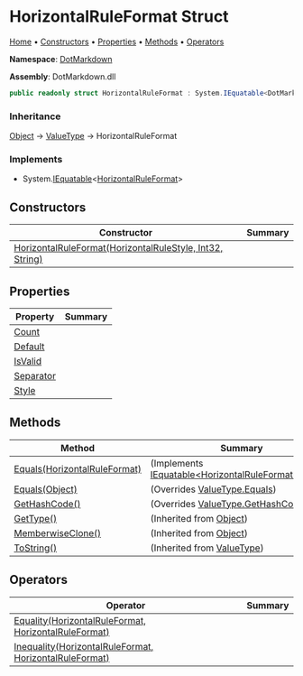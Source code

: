 # HorizontalRuleFormat Struct

[Home](../../README.md) &#x2022; [Constructors](#constructors) &#x2022; [Properties](#properties) &#x2022; [Methods](#methods) &#x2022; [Operators](#operators)

**Namespace**: [DotMarkdown](../README.md)

**Assembly**: DotMarkdown\.dll

```csharp
public readonly struct HorizontalRuleFormat : System.IEquatable<DotMarkdown.HorizontalRuleFormat>
```

### Inheritance

[Object](https://docs.microsoft.com/en-us/dotnet/api/system.object) &#x2192; [ValueType](https://docs.microsoft.com/en-us/dotnet/api/system.valuetype) &#x2192; HorizontalRuleFormat

### Implements

* System\.[IEquatable](https://docs.microsoft.com/en-us/dotnet/api/system.iequatable-1)\<[HorizontalRuleFormat](./README.md)>

## Constructors

| Constructor | Summary |
| ----------- | ------- |
| [HorizontalRuleFormat(HorizontalRuleStyle, Int32, String)](-ctor/README.md) | |

## Properties

| Property | Summary |
| -------- | ------- |
| [Count](Count/README.md) | |
| [Default](Default/README.md) | |
| [IsValid](IsValid/README.md) | |
| [Separator](Separator/README.md) | |
| [Style](Style/README.md) | |

## Methods

| Method | Summary |
| ------ | ------- |
| [Equals(HorizontalRuleFormat)](Equals/README.md#DotMarkdown_HorizontalRuleFormat_Equals_DotMarkdown_HorizontalRuleFormat_) |  \(Implements [IEquatable\<HorizontalRuleFormat>.Equals](https://docs.microsoft.com/en-us/dotnet/api/system.iequatable-1.equals)\) |
| [Equals(Object)](Equals/README.md#DotMarkdown_HorizontalRuleFormat_Equals_System_Object_) |  \(Overrides [ValueType.Equals](https://docs.microsoft.com/en-us/dotnet/api/system.valuetype.equals)\) |
| [GetHashCode()](GetHashCode/README.md) |  \(Overrides [ValueType.GetHashCode](https://docs.microsoft.com/en-us/dotnet/api/system.valuetype.gethashcode)\) |
| [GetType()](https://docs.microsoft.com/en-us/dotnet/api/system.object.gettype) |  \(Inherited from [Object](https://docs.microsoft.com/en-us/dotnet/api/system.object)\) |
| [MemberwiseClone()](https://docs.microsoft.com/en-us/dotnet/api/system.object.memberwiseclone) |  \(Inherited from [Object](https://docs.microsoft.com/en-us/dotnet/api/system.object)\) |
| [ToString()](https://docs.microsoft.com/en-us/dotnet/api/system.valuetype.tostring) |  \(Inherited from [ValueType](https://docs.microsoft.com/en-us/dotnet/api/system.valuetype)\) |

## Operators

| Operator | Summary |
| -------- | ------- |
| [Equality(HorizontalRuleFormat, HorizontalRuleFormat)](op_Equality/README.md) | |
| [Inequality(HorizontalRuleFormat, HorizontalRuleFormat)](op_Inequality/README.md) | |

